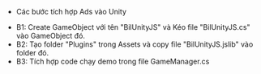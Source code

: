 * Các bước tích hợp Ads vào Unity
- B1:
    Create GameObject với tên "BilUnityJS" và Kéo file "BilUnityJS.cs" vào GameObject đó.
- B2:
    Tạo folder "Plugins" trong Assets và copy file "BilUnityJS.jslib" vào folder đó.
- B3: 
    Tích hợp code chạy demo trong file GameManager.cs

